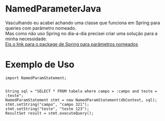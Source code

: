 # NamedParameterJava
Vasculhando eu acabei achando uma classe que funciona em Spring para queries com parâmetro nomeado.  
Mas como não uso Spring no dia-a-dia precisei criar uma solução para a minha necessidade.  
[Eis o link para o package de Spring para parâmetros nomeados](https://docs.spring.io/spring-framework/docs/current/javadoc-api/org/springframework/jdbc/core/namedparam/NamedParameterJdbcTemplate.html)

# Exemplo de Uso
```
import NamedParamStatement;


String sql = "SELECT * FROM tabela where campo = :campo and teste = :teste";
NamedParamStatement stmt = new NamedParamStatement(dbContext, sql);
stmt.setString("campo", "campo 321");
stmt.setString("teste", "teste 123");
ResultSet result = stmt.executeQuery();
```
